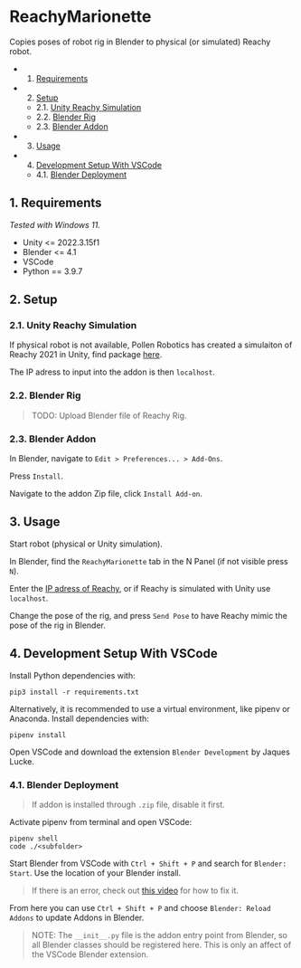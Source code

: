# ReachyMarionette

Copies poses of robot rig in Blender to physical (or simulated) Reachy robot.

<!-- vscode-markdown-toc -->
* 1. [Requirements](#Requirements)
* 2. [Setup](#Setup)
	* 2.1. [Unity Reachy Simulation](#UnityReachySimulation)
	* 2.2. [Blender Rig](#BlenderRig)
	* 2.3. [Blender Addon](#BlenderAddon)
* 3. [Usage](#Usage)
* 4. [Development Setup With VSCode](#DevelopmentSetupWithVSCode)
	* 4.1. [Blender Deployment](#BlenderDeployment)

<!-- vscode-markdown-toc-config
	numbering=true
	autoSave=true
	/vscode-markdown-toc-config -->
<!-- /vscode-markdown-toc -->



##  1. <a name='Requirements'></a>Requirements
*Tested with Windows 11.*

- Unity <= 2022.3.15f1
- Blender <= 4.1
- VSCode
- Python == 3.9.7


##  2. <a name='Setup'></a>Setup 

###  2.1. <a name='UnityReachySimulation'></a>Unity Reachy Simulation

If physical robot is not available, Pollen Robotics has created a simulaiton of Reachy 2021 in Unity, find package [here](https://github.com/pollen-robotics/reachy2021-unity-package).

The IP adress to input into the addon is then `localhost`.

###  2.2. <a name='BlenderRig'></a>Blender Rig

> TODO: Upload Blender file of Reachy Rig.


###  2.3. <a name='BlenderAddon'></a>Blender Addon



In Blender, navigate to `Edit > Preferences... > Add-Ons`.

Press `Install`.

Navigate to the addon Zip file, click `Install Add-on`.

##  3. <a name='Usage'></a>Usage

Start robot (physical or Unity simulation).

In Blender, find the `ReachyMarionette` tab in the N Panel (if not visible press `N`).

Enter the [IP adress of Reachy](https://docs.pollen-robotics.com/sdk/getting-started/finding-ip/), or if Reachy is simulated with Unity use `localhost`.

Change the pose of the rig, and press `Send Pose` to have Reachy mimic the pose of the rig in Blender.

##  4. <a name='DevelopmentSetupWithVSCode'></a>Development Setup With VSCode

Install Python dependencies with:
```
pip3 install -r requirements.txt
```

Alternatively, it is recommended to use a virtual environment, like pipenv or Anaconda. Install dependencies with:
```
pipenv install
```

Open VSCode and download the extension `Blender Development` by Jaques Lucke. 

###  4.1. <a name='BlenderDeployment'></a>Blender Deployment

> If addon is installed through `.zip` file, disable it first.

Activate pipenv from terminal and open VSCode:
```
pipenv shell
code ./<subfolder>
```

Start Blender  from VSCode with `Ctrl + Shift + P` and search for `Blender: Start`. Use the location of your Blender install. 
> If there is an error, check out [this video](https://youtu.be/YUytEtaVrrc?t=469) for how to fix it.

From here you can use `Ctrl + Shift + P` and choose `Blender: Reload Addons` to update Addons in Blender.

> NOTE: The `__init__.py` file is the addon entry point from Blender, so all Blender classes should be registered here. This is only an affect of the VSCode Blender extension.
